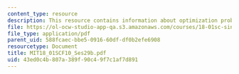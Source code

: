 ```yaml
---
content_type: resource
description: This resource contains information about optimization problems.
file: https://ol-ocw-studio-app-qa.s3.amazonaws.com/courses/18-01sc-single-variable-calculus-fall-2010/43ed0c4b807a389f90c49f7c1af7d891_MIT18_01SCF10_Ses29b.pdf
file_type: application/pdf
parent_uid: 588fcaec-bbe5-0916-60df-df0b2efe6908
resourcetype: Document
title: MIT18_01SCF10_Ses29b.pdf
uid: 43ed0c4b-807a-389f-90c4-9f7c1af7d891
---
```

